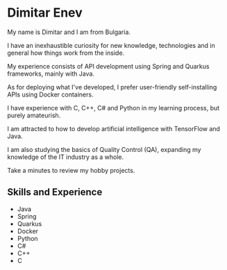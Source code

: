 # Dimitar Enev

My name is Dimitar and I am from Bulgaria.

I have an inexhaustible curiosity for new knowledge, technologies and in general how things work from the inside.

My experience consists of API development using Spring and Quarkus frameworks, mainly with Java.

As for deploying what I've developed, I prefer user-friendly self-installing APIs using Docker containers.

I have experience with C, C++, C# and Python in my learning process, but purely amateurish.

I am attracted to how to develop artificial intelligence with TensorFlow and Java.

I am also studying the basics of Quality Control (QA), expanding my knowledge of the IT industry as a whole.

Take a minutes to review my hobby projects.

## Skills and Experience
* Java
* Spring
* Quarkus
* Docker
* Python
* C#
* C++
* C
